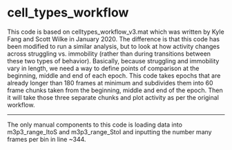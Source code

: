 
# cell_types_workflow
This code is based on celltypes_workflow_v3.mat which was written by Kyle Fang and Scott Wilke in January 2020. The difference is that this code has been modified to run a similar analysis, but to look at how activity changes across struggling vs. immobility (rather than during transitions between these two types of behavior). Basically, because struggling and immobility vary in length, we need a way to define points of comparison at the beginning, middle and end of each epoch. This code takes epochs that are already longer than 180 frames at minimum and subdivides them into 60 frame chunks taken from the beginning, middle and end of the epoch. Then it will take those three separate chunks and plot activity as per the original workflow.
***
The only manual components to this code is loading data into m3p3_range_ItoS and m3p3_range_StoI and inputting the number many frames per bin in line ~344.
